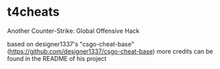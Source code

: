 # t4cheats
Another Counter-Strike: Global Offensive Hack

based on designer1337's "csgo-cheat-base" (https://github.com/designer1337/csgo-cheat-base)
more credits can be found in the README of his project
